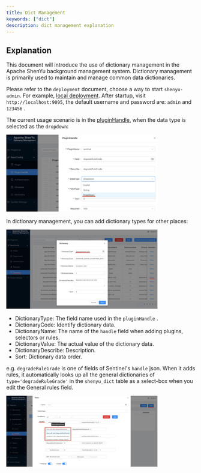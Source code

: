 ```yaml
---
title: Dict Management
keywords: ["dict"]
description: dict management explanation
---
```


## Explanation

This document will introduce the use of dictionary management in the Apache ShenYu background management system. Dictionary management is primarily used to maintain and manage common data dictionaries.

Please refer to the `deployment` document, choose a way to start `shenyu-admin`. For example, [local deployment](../../deployment/deployment-local). After startup, visit `http://localhost:9095`, the default username and password are: `admin` and `123456` .

The current usage scenario is in the [pluginHandle](./plugin-handle-explanation), when the data type is selected as the `dropdown`:

<img src="/img/shenyu/basicConfig/dictionaryManagement/dictionary_pluginhandle_config_en.jpg" width="80%" height="50%" />

In dictionary management, you can add dictionary types for other places:

<img src="/img/shenyu/basicConfig/dictionaryManagement/dictionary_config_en.jpg" width="80%" height="50%" />

- DictionaryType: The field name used in the `pluginHandle` .
- DictionaryCode: Identify dictionary data.
- DictionaryName: The name of the `handle` field when adding plugins, selectors or rules.
- DictionaryValue: The actual value of the dictionary data.
- DictionaryDescribe: Description.
- Sort: Dictionary data order.

e.g. `degradeRuleGrade` is one of fields of Sentinel's `handle` json. When it adds rules, it automatically looks up all the general dictionaries of `type='degradeRuleGrade'` in the `shenyu_dict` table as a select-box when you edit the General rules field.

<img src="/img/shenyu/basicConfig/dictionaryManagement/dictionary_add_rule_en.jpg" width="80%" height="50%" />


